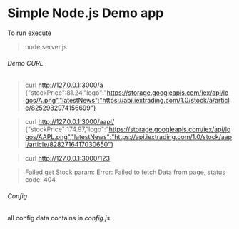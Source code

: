 # Simple Node.js Demo app
To run execute 
> node server.js

###### Demo CURL

> curl http://127.0.0.1:3000/a
> {"stockPrice":81.24,"logo":"https://storage.googleapis.com/iex/api/logos/A.png","latestNews":"https://api.iextrading.com/1.0/stock/a/article/8252982974156699"}


> curl http://127.0.0.1:3000/aapl/
> {"stockPrice":174.97,"logo":"https://storage.googleapis.com/iex/api/logos/AAPL.png","latestNews":"https://api.iextrading.com/1.0/stock/aapl/article/8282716417030650"}

> curl http://127.0.0.1:3000/123

> Failed get Stock param: Error: Failed to fetch Data from page, status code: 404


###### Config
all config data contains in *config.js*
